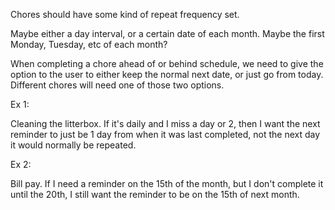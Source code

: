 Chores should have some kind of
repeat frequency set.

Maybe either a day interval,
or a certain date of each month.
Maybe the first Monday, Tuesday, 
etc of each month?

When completing a chore ahead of or behind
schedule, we need to give the option to
the user to either keep the normal next
date, or just go from today. Different
chores will need one of those two options.

Ex 1:

Cleaning the litterbox. If it's daily
and I miss a day or 2, then I want the next
reminder to just be 1 day from when it was 
last completed, not the next day it 
would normally be repeated.

Ex 2:

Bill pay. If I need a reminder on the 15th
of the month, but I don't complete it until
the 20th, I still want the reminder to be
on the 15th of next month.
